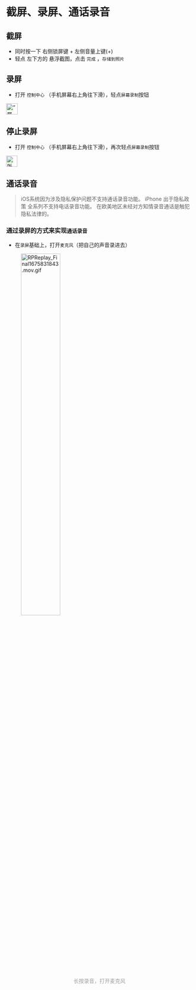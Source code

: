# 截屏、录屏、通话录音

## 截屏

- 同时按一下 右侧锁屏键 + 左侧音量上键(+) 
- 轻点 左下方的 悬浮截图，点击 `完成` ，`存储到照片`

## 录屏

- 打开 `控制中心` （手机屏幕右上角往下滑），轻点`屏幕录制`按钮
<img src="https://help.apple.com/assets/6387F6CB0C1E2145A22E8306/6387F6E20C1E2145A22E8317/zh_CN/bcf0ae9a9a6be53769cb52055ea2552c.png" alt="“屏幕录制”按钮" height="30" width="31" originalimagename="GlobalArt/IL_ScreenRecordGray.png">

## 停止录屏

- 打开 `控制中心` （手机屏幕右上角往下滑），再次轻点`屏幕录制`按钮
<img src="https://help.apple.com/assets/6387F6CB0C1E2145A22E8306/6387F6E20C1E2145A22E8317/zh_CN/a5528a3fcf15083141f9576956adebbd.png" alt="所选“屏幕录制”按钮" height="30" width="30" originalimagename="GlobalArt/IL_ScreenRecordRed.png">

## 通话录音

> iOS系统因为涉及隐私保护问题不支持通话录音功能。
> iPhone 出于隐私政策 全系列不支持电话录音功能。
> 在欧美地区未经对方知情录音通话是触犯隐私法律的。

### 通过录屏的方式来实现`通话录音`
- 在`录屏`基础上，打开`麦克风`（把自己的声音录进去）
<figure>
  <img src="https://s2.loli.net/2023/02/08/myA9wGkxVdvBbHQ.gif" alt="RPReplay_Final1675831843.mov.gif" style="width:50%;margin: 0 auto;">
  <figcaption style="text-align: center;color: #9e9e9e;">长按录音，打开麦克风</figcaption>
</figure>